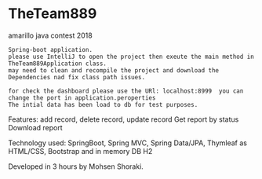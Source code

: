 # TheTeam889
amarillo java contest 2018

	Spring-boot application.
	please use IntelliJ to open the project then exeute the main method in TheTeam889Application class.
	may need to clean and recompile the project and download the Dependencies nad fix class path issues.
	
	for check the dashboard please use the URl: localhost:8999  you can change the port in application.peroperties
	The intial data has been load to db for test purposes.

Features:
	add record, delete record, update record 
	Get report by status 
	Download report
 
Technology used:
	SpringBoot, Spring MVC, Spring Data/JPA, Thymleaf as HTML/CSS, Bootstrap and in memory DB H2 
	

Developed in 3 hours by Mohsen Shoraki.
